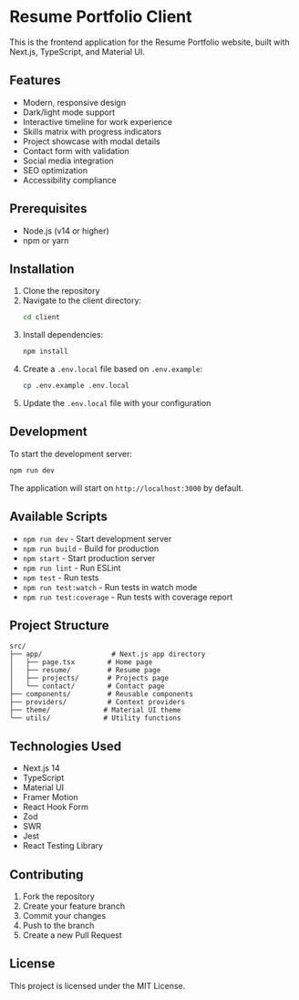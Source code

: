 # Resume Portfolio Client

This is the frontend application for the Resume Portfolio website, built with Next.js, TypeScript, and Material UI.

## Features

- Modern, responsive design
- Dark/light mode support
- Interactive timeline for work experience
- Skills matrix with progress indicators
- Project showcase with modal details
- Contact form with validation
- Social media integration
- SEO optimization
- Accessibility compliance

## Prerequisites

- Node.js (v14 or higher)
- npm or yarn

## Installation

1. Clone the repository
2. Navigate to the client directory:
   ```bash
   cd client
   ```
3. Install dependencies:
   ```bash
   npm install
   ```
4. Create a `.env.local` file based on `.env.example`:
   ```bash
   cp .env.example .env.local
   ```
5. Update the `.env.local` file with your configuration

## Development

To start the development server:

```bash
npm run dev
```

The application will start on `http://localhost:3000` by default.

## Available Scripts

- `npm run dev` - Start development server
- `npm run build` - Build for production
- `npm start` - Start production server
- `npm run lint` - Run ESLint
- `npm test` - Run tests
- `npm run test:watch` - Run tests in watch mode
- `npm run test:coverage` - Run tests with coverage report

## Project Structure

```
src/
├── app/                 # Next.js app directory
│   ├── page.tsx        # Home page
│   ├── resume/         # Resume page
│   ├── projects/       # Projects page
│   └── contact/        # Contact page
├── components/         # Reusable components
├── providers/          # Context providers
├── theme/             # Material UI theme
└── utils/             # Utility functions
```

## Technologies Used

- Next.js 14
- TypeScript
- Material UI
- Framer Motion
- React Hook Form
- Zod
- SWR
- Jest
- React Testing Library

## Contributing

1. Fork the repository
2. Create your feature branch
3. Commit your changes
4. Push to the branch
5. Create a new Pull Request

## License

This project is licensed under the MIT License. 